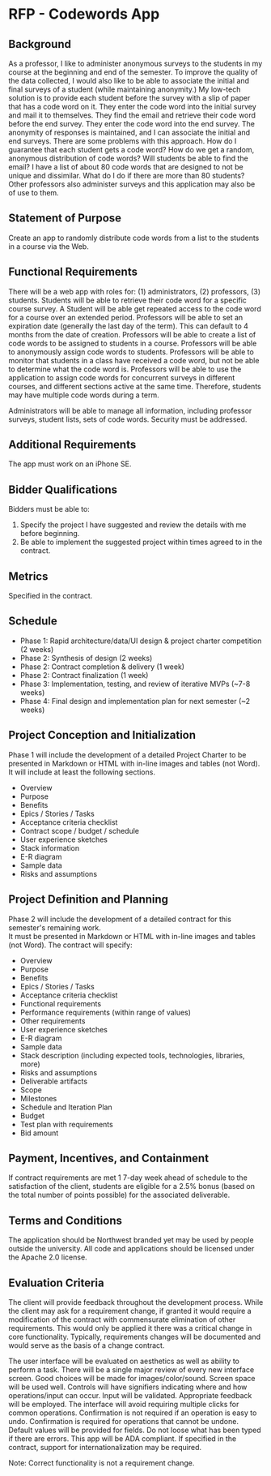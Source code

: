 # RFP - Codewords App

## Background

As a professor, I like to administer anonymous surveys to the students in my course at the beginning and end of the semester.  To improve the quality of the data collected, I would also like to be able to associate the initial and final surveys of a student (while maintaining anonymity.) My low-tech solution is to provide each student before the survey with a slip of paper that has a code word on it.  They enter the code word into the initial survey and mail it to themselves.  They find the email and retrieve their code word before the end survey.  They enter the code word into the end survey.  The anonymity of responses is maintained, and I can associate the initial and end surveys.  There are some problems with this approach.  How do I guarantee that each student gets a code word?  How do we get a random, anonymous distribution of code words? Will students be able to find the email?  I have a list of about 80 code words that are designed to not be unique and dissimilar.  What do I do if there are more than 80 students?  Other professors also administer surveys and this application may also be of use to them. 

## Statement of Purpose

Create an app to randomly distribute code words from a list to the students in a course via the Web.  

## Functional Requirements

There will be a web app with roles for: (1) administrators, (2) professors, (3) students. Students will be able to retrieve their code word for a specific course survey. A Student will be able get repeated access to the code word for a course over an extended period. Professors will be able to set an expiration date (generally the last day of the term). This can default to 4 months from the date of creation. Professors will be able to create a list of code words to be assigned to students in a course. Professors will be able to anonymously assign code words to students. Professors will be able to monitor that students in a class have received a code word, but not be able to determine what the code word is. Professors will be able to use the application to assign code words for concurrent surveys in different courses, and different sections active at the same time. Therefore, students may have multiple code words during a term. 

Administrators will be able to manage all information, including professor surveys, student lists, sets of code words.  Security must be addressed.

## Additional Requirements

The app must work on an iPhone SE.

## Bidder Qualifications

Bidders must be able to:

1. Specify the project I have suggested and review the details with me before beginning.
1. Be able to implement the suggested project within times agreed to in the contract.

## Metrics

Specified in the contract.

## Schedule

* Phase 1: Rapid architecture/data/UI design & project charter competition (2 weeks)
* Phase 2: Synthesis of design (2 weeks)
* Phase 2: Contract completion & delivery (1 week)
* Phase 2: Contract finalization (1 week)
* Phase 3: Implementation, testing, and review of iterative MVPs (~7-8 weeks)
* Phase 4: Final design and implementation plan for next semester (~2 weeks)

## Project Conception and Initialization

Phase 1 will include the development of a detailed Project Charter to be presented in Markdown or HTML with in-line images and tables (not Word). It will include at least the following sections. 

* Overview
* Purpose
* Benefits
* Epics / Stories / Tasks
* Acceptance criteria checklist
* Contract scope / budget / schedule
* User experience sketches
* Stack information 
* E-R diagram 
* Sample data
* Risks and assumptions

## Project Definition and Planning

Phase 2 will include the development of a detailed contract for this semester's remaining work.  
It must be presented in Markdown or HTML with in-line images and tables (not Word).
The contract will specify:

* Overview
* Purpose
* Benefits
* Epics / Stories / Tasks
* Acceptance criteria checklist
* Functional requirements
* Performance requirements (within range of values)
* Other requirements
* User experience sketches
* E-R diagram 
* Sample data
* Stack description (including expected tools, technologies, libraries, more)
* Risks and assumptions
* Deliverable artifacts 
* Scope
* Milestones
* Schedule and Iteration Plan
* Budget
* Test plan with requirements
* Bid amount

## Payment, Incentives, and Containment

If contract requirements are met 1 7-day week ahead of schedule to the satisfaction of the client, students are eligible for a 2.5% bonus (based on the total number of points possible) for the associated deliverable. 

## Terms and Conditions

The application should be Northwest branded yet may be used by people outside the university. All code and applications should be licensed under the Apache 2.0 license. 

## Evaluation Criteria

The client will provide feedback throughout the development process. While the client may ask for a requirement change, if granted it would require a modification of the contract with commensurate elimination of other requirements. This would only be applied it there was a critical change in core functionality.  Typically, requirements changes will be documented and would serve as the basis of a change contract. 

The user interface will be evaluated on aesthetics as well as ability to perform a task.  There will be a single major review of every new interface screen.  Good choices will be made for images/color/sound. Screen space will be used well.  Controls will have signifiers indicating where and how operations/input can occur. Input will be validated. Appropriate feedback will be employed.  The interface will avoid requiring multiple clicks for common operations.  Confirmation is not required if an operation is easy to undo.  Confirmation is required for operations that cannot be undone.  Default values will be provided for fields.  Do not loose what has been typed if there are errors.  This app will be ADA compliant. If specified in the contract, support for internationalization may be required.

Note: Correct functionality is not a requirement change.  
